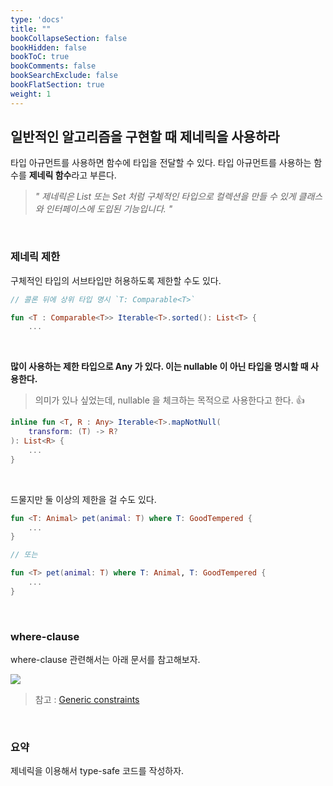 ```yaml
---
type: 'docs'
title: ""
bookCollapseSection: false
bookHidden: false
bookToC: true
bookComments: false
bookSearchExclude: false
bookFlatSection: true
weight: 1
---
```


## 일반적인 알고리즘을 구현할 때 제네릭을 사용하라

타입 아규먼트를 사용하면 함수에 타입을 전달할 수 있다. 타입 아규먼트를 사용하는 함수를 **제네릭 함수**라고 부른다.

> *" 제네릭은 List<String> 또는 Set<User> 처럼 구체적인 타입으로 컬렉션을 만들 수 있게 클래스와 인터페이스에 도입된 기능입니다. "*

<br>

### 제네릭 제한

구체적인 타입의 서브타입만 허용하도록 제한할 수도 있다. 

```kotlin
// 콜론 뒤에 상위 타입 명시 `T: Comparable<T>`

fun <T : Comparable<T>> Iterable<T>.sorted(): List<T> {
    ...
```

<br>

**많이 사용하는 제한 타입으로 Any 가 있다. 이는 nullable 이 아닌 타입을 명시할 때 사용한다.**

> 의미가 있나 싶었는데, nullable 을 체크하는 목적으로 사용한다고 한다. :thumbsup:

```kotlin
inline fun <T, R : Any> Iterable<T>.mapNotNull(
    transform: (T) -> R?
): List<R> {
    ...
}
```

<br>

드물지만 둘 이상의 제한을 걸 수도 있다.

```kotlin
fun <T: Animal> pet(animal: T) where T: GoodTempered {
    ...
}

// 또는 

fun <T> pet(animal: T) where T: Animal, T: GoodTempered {
    ...
}
```

<br>

### where-clause 

where-clause 관련해서는 아래 문서를 참고해보자.

![](../../images/아이템%2022.%20일반적인%20알고리즘을%20구현할%20때%20제네릭을%20사용하라_50.png)

> 참고 : [Generic constraints](https://kotlinlang.org/docs/generics.html#generic-constraints)

<br>

### 요약

제네릭을 이용해서 type-safe 코드를 작성하자.